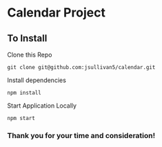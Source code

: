 # Calendar Project

## To Install

Clone this Repo
```
git clone git@github.com:jsullivan5/calendar.git
```

Install dependencies

```
npm install
```

Start Application Locally
```
npm start
```

### Thank you for your time and consideration!

